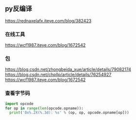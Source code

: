 ## py反编译
https://rednaxelafx.iteye.com/blog/382423
### 在线工具
https://wcf1987.iteye.com/blog/1672542

### 包
https://blog.csdn.net/zhongbeida_xue/article/details/79082174
https://blog.csdn.net/chpllp/article/details/76254927
https://wcf1987.iteye.com/blog/1672542

### 查看字节码
```py
import opcode  
for op in range(len(opcode.opname)):  
  print('0x%.2X(%.3d): %s' % (op, op, opcode.opname[op])) 
```